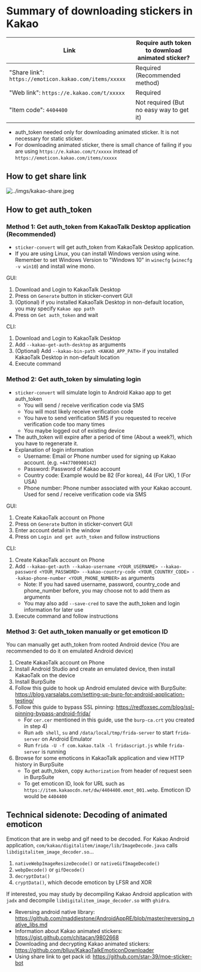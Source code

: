 # Summary of downloading stickers in Kakao
| Link                                                   | Require auth token to download animated sticker? |
| ------------------------------------------------------ | -------------------------------------------------|
| "Share link": `https://emoticon.kakao.com/items/xxxxx` | Required (Recommended method)                    |
| "Web link": `https://e.kakao.com/t/xxxxx`              | Required                                         |
| "Item code": `4404400`                                 | Not required (But no easy way to get it)         |

- auth_token needed only for downloading animated sticker. It is not necessary for static sticker.
- For downloading animated sticker, there is small chance of failing if you are using `https://e.kakao.com/t/xxxxx` instead of `https://emoticon.kakao.com/items/xxxxx`

## How to get share link
![../imgs/kakao-share.jpeg](../imgs/kakao-share.jpeg)

## How to get auth_token
### Method 1: Get auth_token from KakaoTalk Desktop application (Recommended)
- `sticker-convert` will get auth_token from KakaoTalk Desktop application.
- If you are using Linux, you can install Windows version using wine. Remember to set Windows Version to "Windows 10" in `winecfg` (`winecfg -v win10`) and install wine mono.

GUI:
1. Download and Login to KakaoTalk Desktop
2. Press on `Generate` button in sticker-convert GUI
3. (Optional) if you installed KakaoTalk Desktop in non-default location, you may specify `Kakao app path`
4. Press on `Get auth_token` and wait

CLI:
1. Download and Login to KakaoTalk Desktop
2. Add `--kakao-get-auth-desktop` as arguments
3. (Optional) Add `--kakao-bin-path <KAKAO_APP_PATH>` if you installed KakaoTalk Desktop in non-default location
3. Execute command

### Method 2: Get auth_token by simulating login
- `sticker-convert` will simulate login to Android Kakao app to get auth_token
    - You will send / receive verification code via SMS
    - You will most likely receive verification code
    - You have to send verification SMS if you requested to receive verification code too many times
    - You maybe logged out of existing device
- The auth_token will expire after a period of time (About a week?), which you have to regenerate it.
- Explanation of login information
    - Username: Email or Phone number used for signing up Kakao account. (e.g. `+447700900142`)
    - Password: Password of Kakao account
    - Country code: Example would be 82 (For korea), 44 (For UK), 1 (For USA)
    - Phone number: Phone number associated with your Kakao account. Used for send / receive verification code via SMS

GUI:
1. Create KakaoTalk account on Phone
2. Press on `Generate` button in sticker-convert GUI
3. Enter account detail in the window
4. Press on `Login and get auth_token` and follow instructions

CLI:
1. Create KakaoTalk account on Phone
2. Add `--kakao-get-auth --kakao-username <YOUR_USERNAME> --kakao-password <YOUR_PASSWORD> --kakao-country-code <YOUR_COUNTRY_CODE> --kakao-phone-number <YOUR_PHONE_NUMBER>` as arguments
    - Note: If you had saved username, password, country_code and phone_number before, you may choose not to add them as arguments
    - You may also add `--save-cred` to save the auth_token and login information for later use
3. Execute command and follow instructions

### Method 3: Get auth_token manually or get emoticon ID
You can manually get auth_token from rooted Android device (You are recommended to do it on emulated Android device)

1. Create KakaoTalk account on Phone
2. Install Android Studio and create an emulated device, then install KakaoTalk on the device
3. Install BurpSuite
4. Follow this guide to hook up Android emulated device with BurpSuite: https://blog.yarsalabs.com/setting-up-burp-for-android-application-testing/
5. Follow this guide to bypass SSL pinning: https://redfoxsec.com/blog/ssl-pinning-bypass-android-frida/
    - For `cer.cer` mentioned in this guide, use the `burp-ca.crt` you created in step 4)
    - Run `adb shell`, `su` and `/data/local/tmp/frida-server` to start `frida-server` on Android Emulator
    - Run `frida -U -f com.kakao.talk -l fridascript.js` while `frida-server` is running
6. Browse for some emoticons in KakaoTalk application and view HTTP history in BurpSuite
    - To get auth_token, copy `Authorization` from header of request seen in BurpSuite
    - To get emoticon ID, look for URL such as `https://item.kakaocdn.net/dw/4404400.emot_001.webp`. Emoticon ID would be `4404400`

## Technical sidenote: Decoding of animated emoticon
Emoticon that are in webp and gif need to be decoded. For Kakao Android application, `com/kakao/digitalitem/image/lib/ImageDecode.java` calls `libdigitalitem_image_decoder.so`...

1. `nativeWebpImageResizeDecode()` or `nativeGifImageDecode()`
2. `webpDecode()` or `gifDecode()`
3. `decryptData()`
4. `cryptData()`, which decode emoticon by LFSR and XOR

If interested, you may study by decompiling Kakao Android application with `jadx` and decompile `libdigitalitem_image_decoder.so` with `ghidra`.

- Reversing android native library: https://github.com/maddiestone/AndroidAppRE/blob/master/reversing_native_libs.md
- Information about Kakao animated stickers: https://gist.github.com/chitacan/9802668
- Downloading and decrypting Kakao animated stickers: https://github.com/blluv/KakaoTalkEmoticonDownloader
- Using share link to get pack id: https://github.com/star-39/moe-sticker-bot
